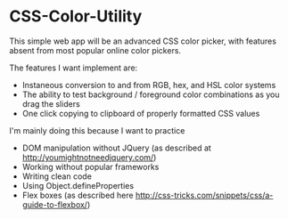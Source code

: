 CSS-Color-Utility
=================

This simple web app will be an advanced CSS color picker, with features absent from most popular online color pickers.

The features I want implement are:
- Instaneous conversion to and from RGB, hex, and HSL color systems
- The ability to test background / foreground color combinations as you drag the sliders
- One click copying to clipboard of properly formatted CSS values

I'm mainly doing this because I want to practice
- DOM manipulation without JQuery (as described at http://youmightnotneedjquery.com/)
- Working without popular frameworks
- Writing clean code
- Using Object.defineProperties
- Flex boxes (as described here http://css-tricks.com/snippets/css/a-guide-to-flexbox/)
